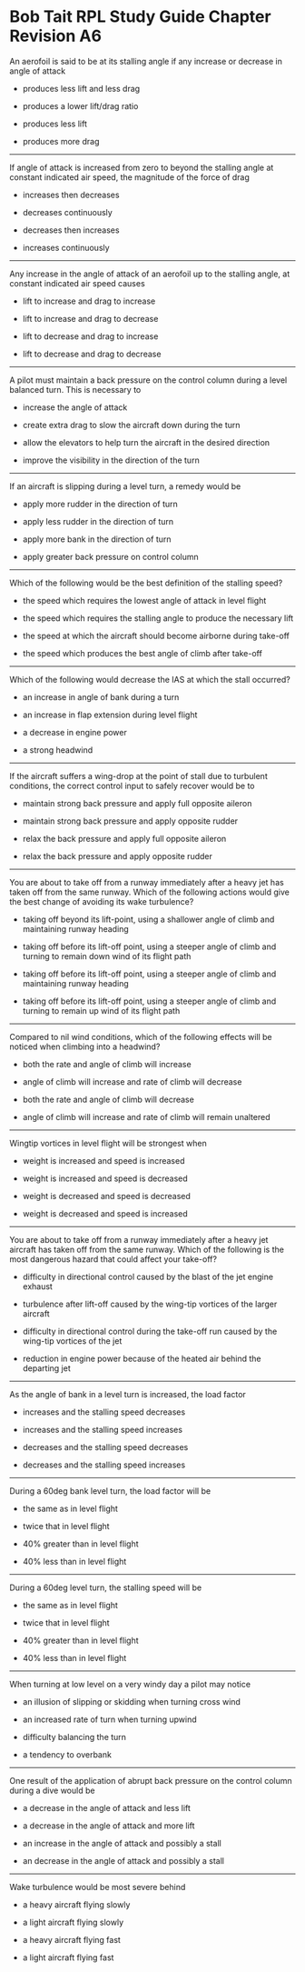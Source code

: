 # Bob Tait RPL Study Guide Chapter Revision A6

An aerofoil is said to be at its stalling angle if any increase or decrease in angle of attack

* produces less lift and less drag

* produces a lower lift/drag ratio

* produces less lift

* produces more drag

----

If angle of attack is increased from zero to beyond the stalling angle at constant indicated air speed, the magnitude of the force of drag

* increases then decreases

* decreases continuously

* decreases then increases

* increases continuously

----

Any increase in the angle of attack of an aerofoil up to the stalling angle, at constant indicated air speed causes

* lift to increase and drag to increase

* lift to increase and drag to decrease

* lift to decrease and drag to increase

* lift to decrease and drag to decrease

----

A pilot must maintain a back pressure on the control column during a level balanced turn. This is necessary to

* increase the angle of attack

* create extra drag to slow the aircraft down during the turn

* allow the elevators to help turn the aircraft in the desired direction

* improve the visibility in the direction of the turn

----

If an aircraft is slipping during a level turn, a remedy would be

* apply more rudder in the direction of turn

* apply less rudder in the direction of turn

* apply more bank in the direction of turn

* apply greater back pressure on control column

----

Which of the following would be the best definition of the stalling speed?

* the speed which requires the lowest angle of attack in level flight

* the speed which requires the stalling angle to produce the necessary lift

* the speed at which the aircraft should become airborne during take-off

* the speed which produces the best angle of climb after take-off

----

Which of the following would decrease the IAS at which the stall occurred?

* an increase in angle of bank during a turn

* an increase in flap extension during level flight

* a decrease in engine power

* a strong headwind

----

If the aircraft suffers a wing-drop at the point of stall due to turbulent conditions, the correct control input to safely recover would be to

* maintain strong back pressure and apply full opposite aileron

* maintain strong back pressure and apply opposite rudder

* relax the back pressure and apply full opposite aileron

* relax the back pressure and apply opposite rudder

----

You are about to take off from a runway immediately after a heavy jet has taken off from the same runway. Which of the following actions would give the best change of avoiding its wake turbulence?

* taking off beyond its lift-point, using a shallower angle of climb and maintaining runway heading

* taking off before its lift-off point, using a steeper angle of climb and turning to remain down wind of its flight path

* taking off before its lift-off point, using a steeper angle of climb and maintaining runway heading

* taking off before its lift-off point, using a steeper angle of climb and turning to remain up wind of its flight path

----

Compared to nil wind conditions, which of the following effects will be noticed when climbing into a headwind?

* both the rate and angle of climb will increase

* angle of climb will increase and rate of climb will decrease

* both the rate and angle of climb will decrease

* angle of climb will increase and rate of climb will remain unaltered

----

Wingtip vortices in level flight will be strongest when

* weight is increased and speed is increased

* weight is increased and speed is decreased

* weight is decreased and speed is decreased

* weight is decreased and speed is increased

----

You are about to take off from a runway immediately after a heavy jet aircraft has taken off from the same runway. Which of the following is the most dangerous hazard that could affect your take-off?

* difficulty in directional control caused by the blast of the jet engine exhaust

* turbulence after lift-off caused by the wing-tip vortices of the larger aircraft

* difficulty in directional control during the take-off run caused by the wing-tip vortices of the jet

* reduction in engine power because of the heated air behind the departing jet

----

As the angle of bank in a level turn is increased, the load factor

* increases and the stalling speed decreases

* increases and the stalling speed increases

* decreases and the stalling speed decreases

* decreases and the stalling speed increases

----

During a 60deg bank level turn, the load factor will be

* the same as in level flight

* twice that in level flight

* 40% greater than in level flight

* 40% less than in level flight

----

During a 60deg level turn, the stalling speed will be

* the same as in level flight

* twice that in level flight

* 40% greater than in level flight

* 40% less than in level flight

----

When turning at low level on a very windy day a pilot may notice

* an illusion of slipping or skidding when turning cross wind

* an increased rate of turn when turning upwind

* difficulty balancing the turn

* a tendency to overbank

----

One result of the application of abrupt back pressure on the control column during a dive would be

* a decrease in the angle of attack and less lift

* a decrease in the angle of attack and more lift

* an increase in the angle of attack and possibly a stall

* an decrease in the angle of attack and possibly a stall

----

Wake turbulence would be most severe behind

* a heavy aircraft flying slowly

* a light aircraft flying slowly

* a heavy aircraft flying fast

* a light aircraft flying fast

